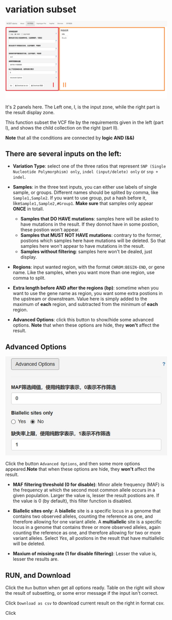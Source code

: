 # variation subset

![](./../img/NGBT-subset.jpg)

It's 2 panels here. The Left one, Ⅰ, is the input zone, while the right part is the result display zone.

This function subset the VCF file by the requirements given in the left (part Ⅰ), and shows the child collection on the right (part Ⅱ).

**Note** that all the conditions are connected by **logic AND (&&)**

## There are several inputs on the left:
- **Variation Type**: select one of the three ratios that represent `SNP (Single Nucleotide Polymorphism) only`, `indel (input/delete) only` or `snp + indel`.

- **Samples**: in the three text inputs, you can either use labels of single sample, or groups. Different names should be splited by comma, like `Sample1,Sample2`. If you want to use group, put a hash before it, like`Sample1,Sample2,#Group1`. **Make sure** that samples only appear **ONCE** in totall.
	- **Samples that DO HAVE mutations**: samples here will be asked to have mutations in the result. If they donnot have in some postion, these postion won't appear.
	- **Samples that MUST NOT HAVE mutations**: contrary to the former, postions which samples here have mutations will be deleted. So that samples here won't appear to have mutations in the result.
	- **Samples without filtering**: samples here won't be dealed, just display.


- **Regions**: input wanted region, with the format `CHROM:BEGIN-END`, or gene name. Like the samples, when you want more than one region, use comma to split.

- **Extra length before AND after the regions (bp)**: sometime when you want to use the gene name as region, you want some extra postions in the upstream or downstream. Value here is simply added to the maximum of **each** region, and subtracted from the minimum of **each** region.

- **Advanced Options**: click this button to show/hide some advanced options. **Note** that when these options are hide, they **won't** affect the result.

## Advanced Options

![](./../img/NGBT-subset-2.jpg)

Click the button `Advanced Options`, and then some more options appeared.**Note** that when these options are hide, they **won't** affect the result.

- **MAF filtering threshold (0 for disable)**: Minor allele frequency (MAF) is the frequency at which the second most common allele occurs in a given population. Larger the value is, lesser the result postions are. If the value is 0 (by default), this filter function is disabled.

- **Biallelic sites only**: A **biallelic** site is a specific locus in a genome that contains two observed alleles, counting the reference as one, and therefore allowing for one variant allele. A **multiallelic** site is a specific locus in a genome that contains three or more observed alleles, again counting the reference as one, and therefore allowing for two or more variant alleles. Select *Yes*, all postions in the result that have multiallelic will be deleted.

- **Maxium of missing rate (1 for disable filtering)**: Lesser the value is, lesser the results are.

## RUN, and Download

Click the `Run` button when get all options ready. Table on the right will show the result of subsetting, or some error message if the input isn't correct.

Click `Download as csv` to download current result on the right in format csv.

Click